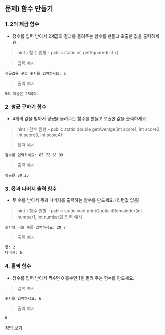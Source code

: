 ## 문제) 함수 만들기

### 1. 2의 제곱 함수 

* 정수를 입력 받아서 2제곱의 결과를 돌려주는 함수를 만들고 호출한 값을 출력하세요.  
> hint ) 함수 원형 - public static int getSquared(int x)

> 입력 예시
```
제곱값을 구할 숫자를 입력하세요: 5
```

> 출력 예시
```
5의 제곱은 25이다.
```


### 2. 평균 구하기 함수 
* 4개의 값을 받아서 평균을 돌려주는 함수를 만들고 호출한 값을 출력하세요.  
> hint ) 함수 원형 - public static double getAverage(int score1, int score2, int score3, int score4)

> 입력 예시
```
점수를 입력하세요: 85 72 65 99
```

> 출력 예시
```
평균은 80.25
```


### 3. 몫과 나머지 출력 함수
* 두 수를 받아서 몫과 나머지를 출력하는 함수를 만드세요. (리턴값 없음)  
> hint ) 함수 원형 - public static void printQuotientRemainder(int number1, int number2)
> 입력 예시
```
숫자와 나눌 수를 입력하세요: 20 7
```
> 출력 예시
```
몫: 2
나머지: 6
```

### 4. 홀짝 함수
* 정수를 입력 받아서 짝수면 0 홀수면 1을 돌려 주는 함수를 만드세요.  
  
> 입력 예시
```
숫자를 입력하세요: 6
```
> 출력 예시
```
0
```

[정답 보기](Quiz01.java)

